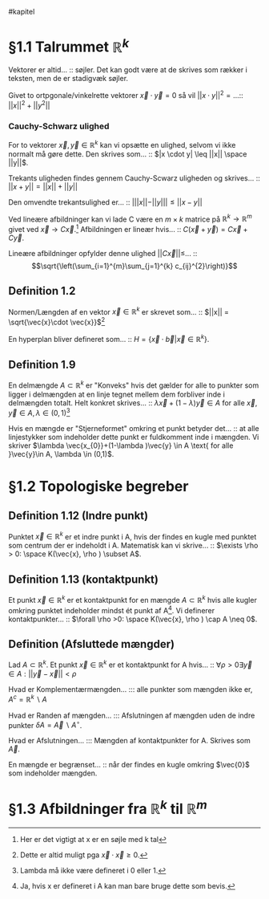 #kapitel 
# §1.1 Talrummet $\mathbb{R}^{k}$
Vektorer er altid... :: søjler. Det kan godt være at de skrives som rækker i teksten, men de er stadigvæk søjler.
<!--SR:!2023-02-23,4,270-->
Givet to ortpgonale/vinkelrette vektorer $\vec{x}\cdot \vec{y}=0$ så vil $||x \cdot y||^{2}=...$:: $||x||^{2}+||y^{2}||$ 
<!--SR:!2023-02-22,3,250-->
### Cauchy-Schwarz ulighed
For to vektorer $\vec{x},\vec{y}\in \mathbb{R}^{k}$ kan vi opsætte en ulighed, selvom vi ikke normalt må gøre dette. Den skrives som... :: $|x \cdot y| \leq ||x|| \space ||y||$.
<!--SR:!2023-02-22,3,250-->
Trekants uligheden findes gennem Cauchy-Scwarz uligheden og skrives... :: $||x + y|| = ||x|| + ||y||$
<!--SR:!2023-02-23,4,270-->
Den omvendte trekantsulighed er... :: $|||x|| - ||y||| \leq ||x-y||$  
<!--SR:!2023-02-20,1,230-->

Ved lineære afbildninger kan vi lade C være en $m \times k$ matrice på $\mathbb{R}^{k}\to \mathbb{R}^{m}$ givet ved $\vec{x} \to C \vec{x}$.[^1] Afbildningen er lineær hvis... :: $C(\vec{x}+ \vec{y})=C \vec{x} + C \vec{y}$.
<!--SR:!2023-02-20,1,230-->
Lineære afbildninger opfylder denne ulighed $||C \vec{x}|| \leq$... :: $$\sqrt{\left(\sum_{i=1}^{m}\sum_{j=1}^{k} c_{ij}^{2}\right)}$$
<!--SR:!2023-02-22,3,250-->
## Definition 1.2
Normen/Længden af en vektor $\vec{x}\in \mathbb{R}^{k}$ er skrevet som... :: $||x|| = \sqrt{\vec{x}\cdot \vec{x}}$[^2]
<!--SR:!2023-02-23,4,270-->
En hyperplan bliver defineret som... :: $H = \{\vec{x}\cdot \vec{b}|\vec{x}\in \mathbb{R}^{k} \}$.
<!--SR:!2023-02-20,1,230-->

## Definition 1.9
En delmængde $A \subset \mathbb{R}^{k}$ er "Konveks" hvis det gælder for alle to punkter som ligger i delmængden at en linje tegnet mellem dem forbliver inde i delmængden totalt. Helt konkret skrives... :: $\lambda \vec{x}+(1-\lambda )\vec{y} \in A \text{ for alle }\vec{x},\vec{y}\in A, \lambda \in (0,1)$[^3]
<!--SR:!2023-02-23,4,270-->
Hvis en mængde er "Stjerneformet" omkring et punkt betyder det... :: at alle linjestykker som indeholder dette punkt er fuldkomment inde i mængden. Vi skriver $\lambda \vec{x_{0}}+(1-\lambda )\vec{y} \in A \text{ for alle }\vec{y}\in A, \lambda \in (0,1)$.
<!--SR:!2023-02-23,4,270-->


# §1.2 Topologiske begreber
## Definition 1.12 (Indre punkt)
Punktet $\vec{x}\in \mathbb{R}^k$ er et indre punkt i A, hvis der findes en kugle med punktet som centrum der er indeholdt i A. Matematisk kan vi skrive... :: $\exists \rho > 0: \space K(\vec{x}, \rho ) \subset A$.
<!--SR:!2023-02-23,4,270-->
## Definition 1.13 (kontaktpunkt)
Et punkt $\vec{x}\in \mathbb{R}^k$ er et kontaktpunkt for en mængde $A \subset \mathbb{R}^{k}$ hvis alle kugler omkring punktet indeholder mindst ét punkt af A[^4]. Vi definerer kontaktpunkter... :: $\forall \rho >0: \space K(\vec{x}, \rho ) \cap A \neq 0$.
<!--SR:!2023-02-23,4,270-->
## Definition (Afsluttede mængder)
Lad $A \subset \mathbb{R}^{k}$. Et punkt $\vec{x}\in \mathbb{R}^{k}$ er et kontaktpunkt for A hvis... :: $\forall \rho > 0 \exists \vec{y} \in A : ||\vec{y}-\vec{x}|| < \rho$
<!--SR:!2023-02-22,3,250-->

Hvad er Komplementærmængden... ::: alle punkter som mængden ikke er, $A^{c}=\mathbb{R}^{k}\backslash A$ 
<!--SR:!2023-02-22,3,250-->
Hvad er Randen af mængden... ::: Afslutningen af mængden uden de indre punkter $\delta A = \vec{A}\backslash A^{\circ}$.
<!--SR:!2023-02-23,4,270-->
Hvad er Afslutningen... ::: Mængden af kontaktpunkter for A. Skrives som $\vec{A}$.
<!--SR:!2023-02-23,4,270-->
En mængde er begrænset... :: når der findes en kugle omkring $\vec{0}$ som indeholder mængden.
<!--SR:!2023-02-22,3,250-->

# §1.3 Afbildninger fra $\mathbb{R}^{k}$ til $\mathbb{R}^{m}$



[^1]: Her er det vigtigt at x er en søjle med k tal
[^2]: Dette er altid muligt pga $\vec{x}\cdot \vec{x}\geq 0$.
[^3]: Lambda må ikke være defineret i 0 eller 1.
[^4]: Ja, hvis x er defineret i A kan man bare bruge dette som bevis.
